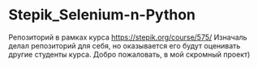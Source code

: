 # Stepik_Selenium-n-Python
Репозиторий в рамках курса https://stepik.org/course/575/
Изначаль делал репозиторий для себя, но оказывается его будут оценивать другие студенты курса.
Добро пожаловать, в мой скромный проект)
